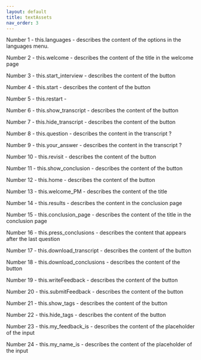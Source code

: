 ```yaml
---
layout: default
title: textAssets
nav_order: 3
---
```


Number 1 - this.languages - describes the content of the options in the languages menu.

Number 2 - this.welcome - describes the content of the title in the welcome page

Number 3 - this.start_interview - describes the content of the button 

Number 4 - this.start - describes the content of the button 

Number 5 - this.restart - 

Number 6 - this.show_transcript - describes the content of the button 

Number 7 - this.hide_transcript - describes the content of the button 

Number 8 - this.question - describes the content in the transcript ?

Number 9 - this.your_answer - describes the content in the transcript ?

Number 10 - this.revisit - describes the content of the button 

Number 11 - this.show_conclusion - describes the content of the button 

Number 12 - this.home - describes the content of the button 

Number 13 - this.welcome_PM - describes the content of the title

Number 14 - this.results - describes the content in the conclusion page

Number 15 - this.conclusion_page - describes the content of the title in the conclusion page

Number 16 - this.press_conclusions - describes the content that appears after the last question

Number 17 - this.download_transcript - describes the content of the button 

Number 18 - this.download_conclusions - describes the content of the button 

Number 19 - this.writeFeedback - describes the content of the button 

Number 20 - this.submitFeedback - describes the content of the button 

Number 21 - this.show_tags - describes the content of the button 

Number 22 - this.hide_tags - describes the content of the button 

Number 23 - this.my_feedback_is - describes the content of the placeholder of the input 

Number 24 - this.my_name_is - describes the content of the placeholder of the input 

